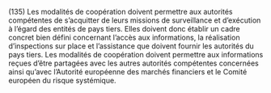 (135) Les modalités de coopération doivent permettre aux autorités compétentes de s’acquitter de leurs missions de surveillance et d’exécution à l’égard des entités de pays tiers. Elles doivent donc établir un cadre concret bien défini concernant l’accès aux informations, la réalisation d’inspections sur place et l’assistance que doivent fournir les autorités du pays tiers. Les modalités de coopération doivent permettre aux informations reçues d’être partagées avec les autres autorités compétentes concernées ainsi qu’avec l’Autorité européenne des marchés financiers et le Comité européen du risque systémique.